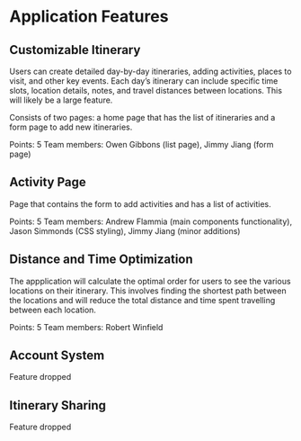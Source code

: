 # Application Features

## Customizable Itinerary
Users can create detailed day-by-day itineraries, adding activities, places to visit, and other key events. Each day’s itinerary can include specific time slots, location details, notes, and travel distances between locations. This will likely be a large feature.

Consists of two pages: a home page that has the list of itineraries and a form page to add new itineraries.

Points: 5
Team members: Owen Gibbons (list page), Jimmy Jiang (form page)

## Activity Page
Page that contains the form to add activities and has a list of activities.

Points: 5
Team members: Andrew Flammia (main components functionality), Jason Simmonds (CSS styling), Jimmy Jiang (minor additions)

## Distance and Time Optimization
The appplication will calculate the optimal order for users to see the various locations on their itinerary. This involves finding the shortest path between the locations and will reduce the total distance and time spent travelling between each location.

Points: 5
Team members: Robert Winfield

## Account System
Feature dropped

## Itinerary Sharing
Feature dropped